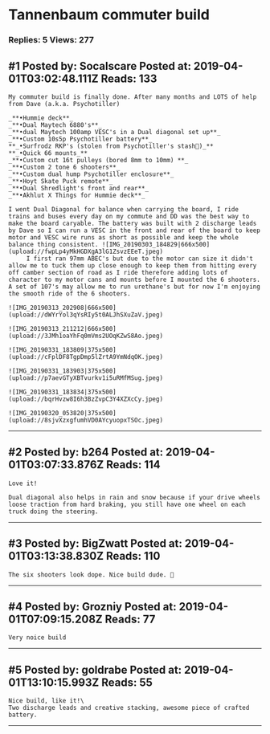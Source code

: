 # Tannenbaum commuter build

### Replies: 5 Views: 277

## \#1 Posted by: Socalscare Posted at: 2019-04-01T03:02:48.111Z Reads: 133

```
My commuter build is finally done. After many months and LOTS of help from Dave (a.k.a. Psychotiller) 

_**•Hummie deck**_
_**•Dual Maytech 6880's**_
_**•dual Maytech 100amp VESC's in a Dual diagonal set up**_
_**•Custom 10s5p Psychotiller battery**_
**_•Surfrodz RKP's (stolen from Psychotiller's stash🤫)_** 
**_•Quick 66 mounts_**
_**•Custom cut 16t pulleys (bored 8mm to 10mm) **_
_**•Custom 2 tone 6 shooters**_
_**•Custom dual hump Psychotiller enclosure**_
_**•Hoyt Skate Puck remote**_
_**•Dual Shredlight's front and rear**_
_**•Akhlut X Things for Hummie deck**_

I went Dual Diagonal for balance when carrying the board, I ride trains and buses every day on my commute and DD was the best way to make the board caryable. The battery was built with 2 discharge leads by Dave so I can run a VESC in the front and rear of the board to keep motor and VESC wire runs as short as possible and keep the whole balance thing consistent. ![IMG_20190303_184829|666x500](upload://fwpLp4yMkHGDXgA3lG1ZsvzEEeT.jpeg)  
     I first ran 97mm ABEC's but due to the motor can size it didn't allow me to tuck them up close enough to keep them from hitting every off camber section of road as I ride therefore adding lots of character to my motor cans and mounts before I mounted the 6 shooters. A set of 107's may allow me to run urethane's but for now I'm enjoying the smooth ride of the 6 shooters. 

![IMG_20190313_202908|666x500](upload://dWYrYol3qYsRIy5t0ALJhSXuZaV.jpeg) 

![IMG_20190313_211212|666x500](upload://3JMh1oaYhFq0mVms2UOqKZwS8Ao.jpeg) 

![IMG_20190331_183809|375x500](upload://cFplDF8TgpDmp5lZrtA9YmNdqOK.jpeg) 

![IMG_20190331_183903|375x500](upload://p7aevGTyXBTvurkv1i5uRMfMSug.jpeg) 

![IMG_20190331_183834|375x500](upload://bqrHvzw8I6h3BzZvpC3Y4XZXcCy.jpeg) 

![IMG_20190320_053820|375x500](upload://8sjvXzxgfumhVD0AYcyuopxTSOc.jpeg)
```

---
## \#2 Posted by: b264 Posted at: 2019-04-01T03:07:33.876Z Reads: 114

```
Love it!  

Dual diagonal also helps in rain and snow because if your drive wheels loose traction from hard braking, you still have one wheel on each truck doing the steering.
```

---
## \#3 Posted by: BigZwatt Posted at: 2019-04-01T03:13:38.830Z Reads: 110

```
The six shooters look dope. Nice build dude. 🤙
```

---
## \#4 Posted by: Grozniy Posted at: 2019-04-01T07:09:15.208Z Reads: 77

```
Very noice build
```

---
## \#5 Posted by: goldrabe Posted at: 2019-04-01T13:10:15.993Z Reads: 55

```
Nice build, like it!\
Two discharge leads and creative stacking, awesome piece of crafted battery.
```

---
